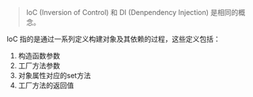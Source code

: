 > IoC (Inversion of Control) 和 DI (Denpendency Injection) 是相同的概念。

IoC 指的是通过一系列定义构建对象及其依赖的过程，这些定义包括：
1. 构造函数参数
2. 工厂方法参数
3. 对象属性对应的set方法
4. 工厂方法的返回值